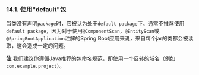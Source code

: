 ### 14.1. 使用"default"包

当类没有声明`package`时，它被认为处于`default package`下。通常不推荐使用`default package`，因为对于使用`@ComponentScan`，`@EntityScan`或`@SpringBootApplication`注解的Spring Boot应用来说，来自每个jar的类都会被读取，这会造成一定的问题。

**注** 我们建议你遵循Java推荐的包命名规范，即使用一个反转的域名（例如`com.example.project`）。
